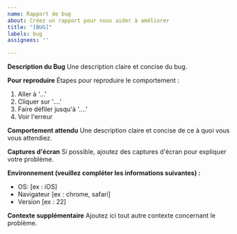 ```yaml
---
name: Rapport de bug
about: Créez un rapport pour nous aider à améliorer
title: "[BUG]"
labels: bug
assignees: ''

---
```


**Description du Bug**
Une description claire et concise du bug.

**Pour reproduire**
Étapes pour reproduire le comportement :
1. Aller à '...'
2. Cliquer sur '....'
3. Faire défiler jusqu'à '....'
4. Voir l'erreur

**Comportement attendu**
Une description claire et concise de ce à quoi vous vous attendiez.

**Captures d'écran**
Si possible, ajoutez des captures d'écran pour expliquer votre problème.

**Environnement (veuillez compléter les informations suivantes) :**
 - OS: [ex : iOS]
 - Navigateur [ex : chrome, safari]
 - Version [ex : 22]

**Contexte supplémentaire**
Ajoutez ici tout autre contexte concernant le problème.
